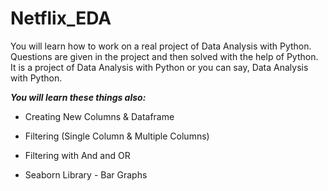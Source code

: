 # Netflix_EDA
You will learn how to work on a real project of Data Analysis with Python. Questions are given in the project and then solved with the help of Python. It is a project of Data Analysis with Python or you can say, Data Analysis with Python.

***You will learn these things also:***

+ Creating New Columns & Dataframe

* Filtering (Single Column & Multiple Columns)

* Filtering with And and OR

* Seaborn Library - Bar Graphs
